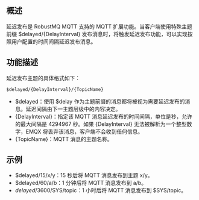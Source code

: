 ## 概述

延迟发布是 RobustMQ MQTT 支持的 MQTT 扩展功能。当客户端使用特殊主题前缀 $delayed/{DelayInterval} 发布消息时，将触发延迟发布功能，可以实现按照用户配置的时间间隔延迟发布消息。

## 功能描述
延迟发布主题的具体格式如下：
```
$delayed/{DelayInterval}/{TopicName}
```
- $delayed：使用 $delay 作为主题前缀的消息都将被视为需要延迟发布的消息。延迟间隔由下一主题层级中的内容决定。
- {DelayInterval}：指定该 MQTT 消息延迟发布的时间间隔，单位是秒，允许的最大间隔是 4294967 秒。如果 {DelayInterval} 无法被解析为一个整型数字，EMQX 将丢弃该消息，客户端不会收到任何信息。
- {TopicName}：MQTT 消息的主题名称。

## 示例
- $delayed/15/x/y：15 秒后将 MQTT 消息发布到主题 x/y。
- $delayed/60/a/b：1 分钟后将 MQTT 消息发布到 a/b。
- $delayed/3600/$SYS/topic：1 小时后将 MQTT 消息发布到 $SYS/topic。
